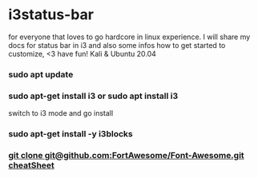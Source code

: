 # i3status-bar
for everyone that loves to go hardcore in linux experience. I will share my docs for status bar in i3 and also some infos how to get started to customize,   &lt;3 have fun! Kali  &amp; Ubuntu 20.04

### sudo apt update
### sudo apt-get install i3     or      sudo apt install i3 

switch to i3 mode and go install
### sudo apt-get install -y i3blocks
### [git clone git@github.com:FortAwesome/Font-Awesome.git](https://github.com/FortAwesome/Font-Awesome) [cheatSheet](https://fontawesome.com/v4/cheatsheet/)
